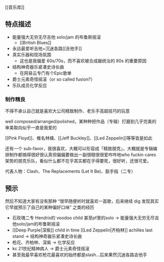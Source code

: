 [[音乐库]]

## 特点描述

- 能量强大无穷无尽吉他 solo/jam 的布鲁斯摇滚
	- [[British Blues]]
- 永远最爱听吉他+沉迷各路[[吉他手]]
- 真实乐器和现场氛围
	- 这也是我偏爱 60s/70s，而不喜欢被合成器统治的 80s 的重要原因
- 结构神奇器乐紧凑史诗长曲
	- 在网易云专门有个Epic歌单
- 爵士元素奇怪摇滚（or so called fusion?）
- 乐队成员化学反应


### 制作精良

不得不承认自己就是喜欢大公司精致制作、老乐手高超技巧的玩意

well composed/arranged/polished，某种种把作品（专辑）打磨到几乎完美的审美取向似乎一直是我爱的

[[Pink Floyd]]、椎名林檎、[[Jeff Buckley]]、[[Led Zeppelin]]等等皆是如此

还有一个 sub-favor，我很喜欢，大概可以形容成「精致朋克」，大概就是专辑编排制作都搞得很好很认真但偏偏要做出一副很糙很很爱咋咋地who fuckin cares架势的朋克乐队，看似什么都不在乎其实都在乎得要死，很好听，还很可爱。

代表人物：Clash、The Replacements (Let It Be)、脏手指（二专）


## 预示
然后不知道大家有没有那种 “很早随便听时就喜欢一首歌，后来继续 dig 发现其实它早就预示了自己的某种偏好口味” 之类的经历

- 石玫瑰二专  Hendrix的 voodoo child 甚至pf里的solo -> 能量强大无穷无尽吉他solo/jam的布鲁斯摇滚
- [[Deep Purple|深紫]] child in time [[Led Zeppelin|齐柏林]] achilles last stand -> 结构神奇器乐紧凑史诗长曲
- 枪花、齐柏林、深紫 -> 化学反应
- kc 21世纪精神病人 -> 爵士元素奇怪摇滚
- 甚至我最早喜欢枪花最喜欢的始终都是slash…后来果然沉迷各路吉他手